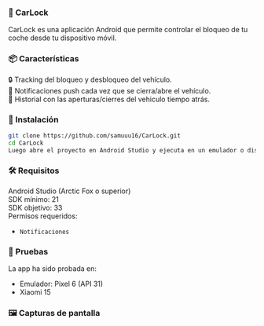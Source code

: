 ### 🚗 CarLock

CarLock es una aplicación Android que permite controlar el bloqueo de tu coche desde tu dispositivo móvil.

### 📦 Características
🔒 Tracking del bloqueo y desbloqueo del vehículo.  
🔔 Notificaciones push cada vez que se cierra/abre el vehículo.  
📅 Historial con las aperturas/cierres del vehiculo tiempo atrás.  

### 📲 Instalación
```bash
git clone https://github.com/samuuu16/CarLock.git
cd CarLock
Luego abre el proyecto en Android Studio y ejecuta en un emulador o dispositivo físico.
```

### 🛠️ Requisitos
Android Studio (Arctic Fox o superior)  
SDK mínimo: 21  
SDK objetivo: 33  
Permisos requeridos:  
- `Notificaciones` 

### 🧪 Pruebas
La app ha sido probada en:  
- Emulador: Pixel 6 (API 31)  
- Xiaomi 15 

### 🖼️ Capturas de pantalla  
